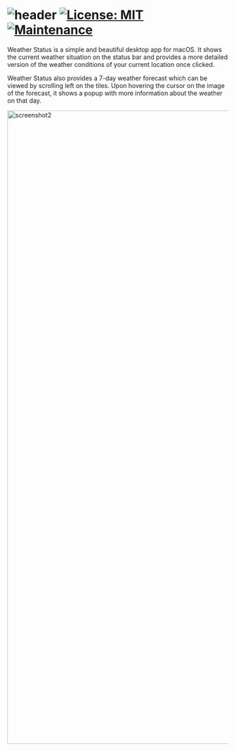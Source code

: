 # ![header](https://user-images.githubusercontent.com/45484873/55459720-d37dd400-55f8-11e9-9ccd-14f23c7125d5.png) [![License: MIT](https://img.shields.io/badge/License-MIT-blue.svg)](https://opensource.org/licenses/MIT) [![Maintenance](https://img.shields.io/badge/Maintained%3F-yes-green.svg)](https://GitHub.com/Naereen/StrapDown.js/graphs/commit-activity)


Weather Status is a simple and beautiful desktop app for macOS. It shows the current weather situation on the status bar and provides a more detailed version of the weather conditions of your current location once clicked.

Weather Status also provides a 7-day weather forecast which can be viewed by scrolling left on the tiles. Upon hovering the cursor on the image of the forecast, it shows a popup with more information about the weather on that day.

<img width="1440" alt="screenshot2" src="https://user-images.githubusercontent.com/45484873/55458775-957fb080-55f6-11e9-9d87-f57ab394ec5c.png">
